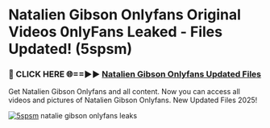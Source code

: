 # Natalien Gibson Onlyfans Original Videos 0nlyFans Leaked - Files Updated! (5spsm)

<h3>🔴 CLICK HERE 🌐==►► <a href="https://tinyurl.com/x26r9saj" rel="nofollow">Natalien Gibson Onlyfans Updated Files</a></h3>

Get Natalien Gibson Onlyfans and all content. Now you can access all videos and pictures of Natalien Gibson Onlyfans. New Updated Files 2025!

[![5spsm](https://i.imgur.com/LkgZPqh.gif)](https://tinyurl.com/x26r9saj)
natalie gibson onlyfans leaks